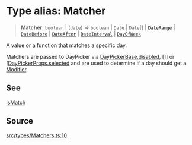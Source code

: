 # Type alias: Matcher

> **Matcher**: `boolean` \| (`date`) => `boolean` \| `Date` \| `Date`[] \| [`DateRange`](DateRange.md) \| [`DateBefore`](DateBefore.md) \| [`DateAfter`](DateAfter.md) \| [`DateInterval`](DateInterval.md) \| [`DayOfWeek`](DayOfWeek.md)

A value or a function that matches a specific day.

Matchers are passed to DayPicker via [DayPickerBase.disabled](../interfaces/DayPickerBase.md#disabled),
[]] or [[DayPickerProps.selected](../interfaces/DayPickerBase.md#hidden) and are used to
determine if a day should get a [Modifier](Modifier.md).

## See

[isMatch](../functions/isMatch.md)

## Source

[src/types/Matchers.ts:10](https://github.com/gpbl/react-day-picker/blob/a604fd23887c832117da414a9c63b1b84efb97d9/src/types/Matchers.ts#L10)

